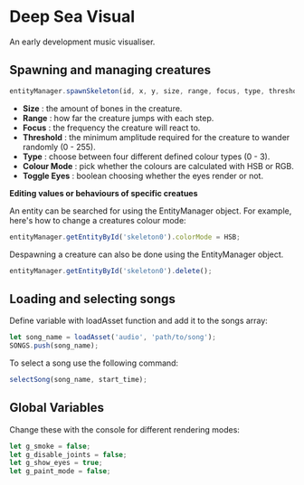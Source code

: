 # Deep Sea Visual
An early development music visualiser.

## Spawning and managing creatures

```javascript
entityManager.spawnSkeleton(id, x, y, size, range, focus, type, threshold, colorMode, showEyes);
```
- **Size** : the amount of bones in the creature.
- **Range** : how far the creature jumps with each step.
- **Focus** : the frequency the creature will react to.
- **Threshold** : the minimum amplitude required for the creature to wander randomly (0 - 255).
- **Type** : choose between four different defined colour types (0 - 3).
- **Colour Mode** : pick whether the colours are calculated with HSB or RGB.
- **Toggle Eyes** : boolean choosing whether the eyes render or not.

**Editing values or behaviours of specific creatues**

An entity can be searched for using the EntityManager object. For example, here's how to change a creatures colour mode:
```javascript
entityManager.getEntityById('skeleton0').colorMode = HSB;
```
Despawning a creature can also be done using the EntityManager object.
```javascript
entityManager.getEntityById('skeleton0').delete();
```
## Loading and selecting songs

Define variable with loadAsset function and add it to the songs array:
```javascript
let song_name = loadAsset('audio', 'path/to/song');
SONGS.push(song_name);
```
To select a song use the following command:
```javascript
selectSong(song_name, start_time);
```

## Global Variables
Change these with the console for different rendering modes:
```javascript
let g_smoke = false;
let g_disable_joints = false;
let g_show_eyes = true;
let g_paint_mode = false;
```
